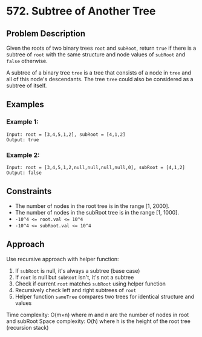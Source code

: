 # 572. Subtree of Another Tree

## Problem Description

Given the roots of two binary trees `root` and `subRoot`, return `true` if there is a subtree of `root` with the same structure and node values of `subRoot` and `false` otherwise.

A subtree of a binary tree `tree` is a tree that consists of a node in `tree` and all of this node's descendants. The tree `tree` could also be considered as a subtree of itself.

## Examples

### Example 1:
```
Input: root = [3,4,5,1,2], subRoot = [4,1,2]
Output: true
```

### Example 2:
```
Input: root = [3,4,5,1,2,null,null,null,null,0], subRoot = [4,1,2]
Output: false
```

## Constraints

- The number of nodes in the root tree is in the range [1, 2000].
- The number of nodes in the subRoot tree is in the range [1, 1000].
- `-10^4 <= root.val <= 10^4`
- `-10^4 <= subRoot.val <= 10^4`

## Approach

Use recursive approach with helper function:
1. If `subRoot` is null, it's always a subtree (base case)
2. If `root` is null but `subRoot` isn't, it's not a subtree
3. Check if current `root` matches `subRoot` using helper function
4. Recursively check left and right subtrees of `root`
5. Helper function `sameTree` compares two trees for identical structure and values

Time complexity: O(m×n) where m and n are the number of nodes in root and subRoot
Space complexity: O(h) where h is the height of the root tree (recursion stack)
